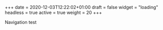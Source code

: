 +++
date = 2020-12-03T12:22:02+01:00
draft = false
widget = "loading"
headless = true
active = true
weight = 20
+++

Navigation test
